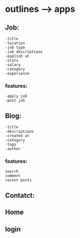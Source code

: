# outlines --> apps

## Job:
    -title
    -location
    -job type
    -job descriptioos
    -puplish at
    -slots
    -salary
    -category
    -experience
### features:
    -apply job
    -post job




## Blog:
    -title
    -descriptioos
    -created at
    -category
    -tags
    -author
### features:
    search
    comment
    recent posts



## Contatct:
## Home

## login
